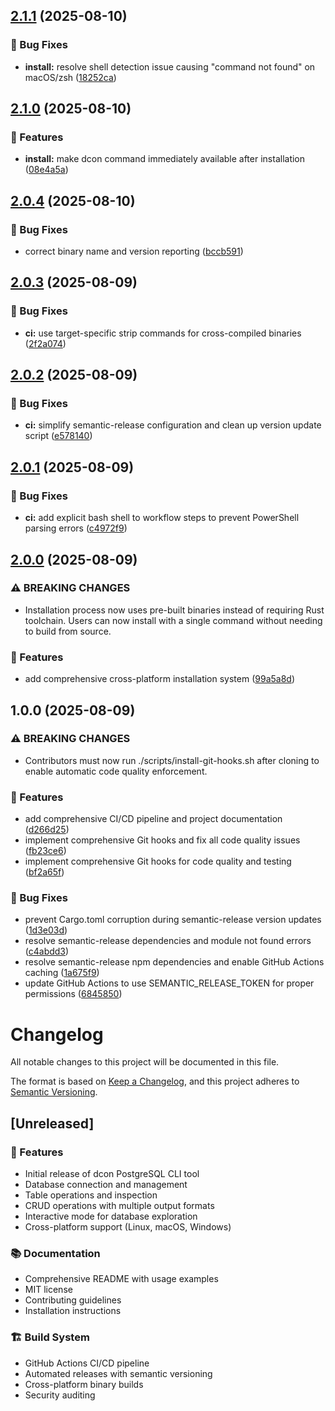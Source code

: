 ## [2.1.1](https://github.com/emadbaqeri/dcon/compare/v2.1.0...v2.1.1) (2025-08-10)

### 🐛 Bug Fixes

* **install:** resolve shell detection issue causing "command not found" on macOS/zsh ([18252ca](https://github.com/emadbaqeri/dcon/commit/18252ca2a2e25cd6db167738270ba9e40c598c20))

## [2.1.0](https://github.com/emadbaqeri/dcon/compare/v2.0.4...v2.1.0) (2025-08-10)

### 🚀 Features

* **install:** make dcon command immediately available after installation ([08e4a5a](https://github.com/emadbaqeri/dcon/commit/08e4a5a85cc49eb2be959a59b9cd0feabe3fe2b2))

## [2.0.4](https://github.com/emadbaqeri/dcon/compare/v2.0.3...v2.0.4) (2025-08-10)

### 🐛 Bug Fixes

* correct binary name and version reporting ([bccb591](https://github.com/emadbaqeri/dcon/commit/bccb591244fe56558c4ff7eed1a71444a7319d43))

## [2.0.3](https://github.com/emadbaqeri/dcon/compare/v2.0.2...v2.0.3) (2025-08-09)

### 🐛 Bug Fixes

* **ci:** use target-specific strip commands for cross-compiled binaries ([2f2a074](https://github.com/emadbaqeri/dcon/commit/2f2a07403dacfe4177f6b470fc94978af6875f74))

## [2.0.2](https://github.com/emadbaqeri/dcon/compare/v2.0.1...v2.0.2) (2025-08-09)

### 🐛 Bug Fixes

* **ci:** simplify semantic-release configuration and clean up version update script ([e578140](https://github.com/emadbaqeri/dcon/commit/e578140f89a203c9061f6992825b309f7f39c797))

## [2.0.1](https://github.com/emadbaqeri/dcon/compare/v2.0.0...v2.0.1) (2025-08-09)

### 🐛 Bug Fixes

* **ci:** add explicit bash shell to workflow steps to prevent PowerShell parsing errors ([c4972f9](https://github.com/emadbaqeri/dcon/commit/c4972f9dd9ec21dd2e3b8e2f71489ae0e8120503))

## [2.0.0](https://github.com/emadbaqeri/dcon/compare/v1.0.0...v2.0.0) (2025-08-09)

### ⚠ BREAKING CHANGES

* Installation process now uses pre-built binaries instead of requiring Rust toolchain. Users can now install with a single command without needing to build from source.

### 🚀 Features

* add comprehensive cross-platform installation system ([99a5a8d](https://github.com/emadbaqeri/dcon/commit/99a5a8d9306f9305bac8a599bf208a1ed59e7e82))

## 1.0.0 (2025-08-09)

### ⚠ BREAKING CHANGES

* Contributors must now run ./scripts/install-git-hooks.sh
after cloning to enable automatic code quality enforcement.

### 🚀 Features

* add comprehensive CI/CD pipeline and project documentation ([d266d25](https://github.com/emadbaqeri/dcon/commit/d266d253a1d8904ed8659afb01a08910f06b2f1e))
* implement comprehensive Git hooks and fix all code quality issues ([fb23ce6](https://github.com/emadbaqeri/dcon/commit/fb23ce68c7ba0b0601fcb0d936d53f0365040dd6))
* implement comprehensive Git hooks for code quality and testing ([bf2a65f](https://github.com/emadbaqeri/dcon/commit/bf2a65f0de3b3b40853e3fbd34db35ac4ee06ea2))

### 🐛 Bug Fixes

* prevent Cargo.toml corruption during semantic-release version updates ([1d3e03d](https://github.com/emadbaqeri/dcon/commit/1d3e03d3937998e8807e467ea97dcf833137dd18))
* resolve semantic-release dependencies and module not found errors ([c4abdd3](https://github.com/emadbaqeri/dcon/commit/c4abdd3474cfe6f5a2bfd51542285111bfc22251))
* resolve semantic-release npm dependencies and enable GitHub Actions caching ([1a675f9](https://github.com/emadbaqeri/dcon/commit/1a675f9f1dc632b4dc6eb05f9add35af62e849c3))
* update GitHub Actions to use SEMANTIC_RELEASE_TOKEN for proper permissions ([6845850](https://github.com/emadbaqeri/dcon/commit/6845850f24bf21e825b0f8520ae98a1a55e5fbec))

# Changelog

All notable changes to this project will be documented in this file.

The format is based on [Keep a Changelog](https://keepachangelog.com/en/1.0.0/),
and this project adheres to [Semantic Versioning](https://semver.org/spec/v2.0.0.html).

## [Unreleased]

### 🚀 Features
- Initial release of dcon PostgreSQL CLI tool
- Database connection and management
- Table operations and inspection
- CRUD operations with multiple output formats
- Interactive mode for database exploration
- Cross-platform support (Linux, macOS, Windows)

### 📚 Documentation
- Comprehensive README with usage examples
- MIT license
- Contributing guidelines
- Installation instructions

### 🏗️ Build System
- GitHub Actions CI/CD pipeline
- Automated releases with semantic versioning
- Cross-platform binary builds
- Security auditing
